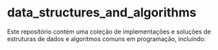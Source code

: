 # data_structures_and_algorithms
Este repositório contém uma coleção de implementações e soluções de estruturas de dados e algoritmos comuns em programação, incluindo:
